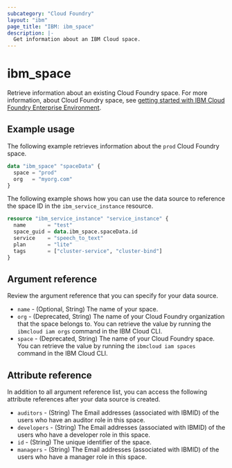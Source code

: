```yaml
---
subcategory: "Cloud Foundry"
layout: "ibm"
page_title: "IBM: ibm_space"
description: |-
  Get information about an IBM Cloud space.
---
```


# ibm_space

Retrieve information about an existing Cloud Foundry space. For more information, about Cloud Foundry space, see [getting started with IBM Cloud Foundry Enterprise Environment](https://cloud.ibm.com/docs/cloud-foundry?topic=cloud-foundry-getting-started).


## Example usage
The following example retrieves information about the `prod` Cloud Foundry space.

```terraform
data "ibm_space" "spaceData" {
  space = "prod"
  org   = "myorg.com"
}
```

The following example shows how you can use the data source to reference the space ID in the `ibm_service_instance` resource.

```terraform
resource "ibm_service_instance" "service_instance" {
  name       = "test"
  space_guid = data.ibm_space.spaceData.id
  service    = "speech_to_text"
  plan       = "lite"
  tags       = ["cluster-service", "cluster-bind"]
}
```

## Argument reference
Review the argument reference that you can specify for your data source. 

- `name` - (Optional, String)  The name of your space.
- `org` - (Deprecated, String) The name of your Cloud Foundry organization that the space belongs to. You can retrieve the value by running the `ibmcloud iam orgs` command in the IBM Cloud CLI.
- `space` - (Deprecated, String)  The name of your Cloud Foundry space. You can retrieve the value by running the `ibmcloud iam spaces` command in the IBM Cloud CLI.


## Attribute reference
In addition to all argument reference list, you can access the following attribute references after your data source is created. 

- `auditors` - (String) The Email addresses (associated with IBMID) of the users who have an auditor role in this space.
- `developers` - (String) The Email addresses (associated with IBMID) of the users who have a developer role in this space.
- `id` - (String) The unique identifier of the space.
- `managers` - (String) The Email addresses (associated with IBMID) of the users who have a manager role in this space.
